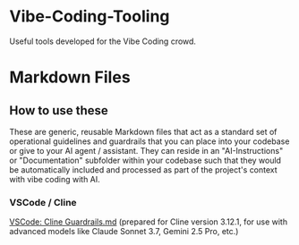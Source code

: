 # Vibe-Coding-Tooling
Useful tools developed for the Vibe Coding crowd.

# Markdown Files

## How to use these

These are generic, reusable Markdown files that act as a standard set of operational guidelines and guardrails that you can place into your codebase or give to your AI agent / assistant. They can reside in an "AI-Instructions" or "Documentation" subfolder within your codebase such that they would be automatically included and processed as part of the project's context with vibe coding with AI.

### VSCode / Cline
[VSCode: Cline Guardrails.md](VSCode_Cline_Guardrails.md) (prepared for Cline version 3.12.1, for use with advanced models like Claude Sonnet 3.7, Gemini 2.5 Pro, etc.)
